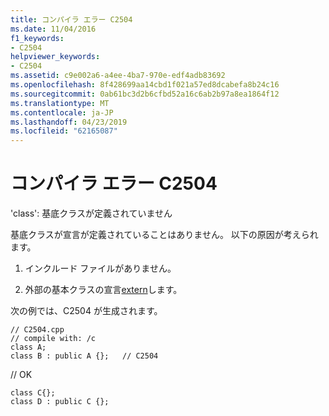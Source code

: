 ```yaml
---
title: コンパイラ エラー C2504
ms.date: 11/04/2016
f1_keywords:
- C2504
helpviewer_keywords:
- C2504
ms.assetid: c9e002a6-a4ee-4ba7-970e-edf4adb83692
ms.openlocfilehash: 8f428699aa14cbd1f021a57ed8dcabefa8b24c16
ms.sourcegitcommit: 0ab61bc3d2b6cfbd52a16c6ab2b97a8ea1864f12
ms.translationtype: MT
ms.contentlocale: ja-JP
ms.lasthandoff: 04/23/2019
ms.locfileid: "62165087"
---
```

# <a name="compiler-error-c2504"></a>コンパイラ エラー C2504

'class': 基底クラスが定義されていません

基底クラスが宣言が定義されていることはありません。  以下の原因が考えられます。

1. インクルード ファイルがありません。

1. 外部の基本クラスの宣言[extern](../../cpp/using-extern-to-specify-linkage.md)します。

次の例では、C2504 が生成されます。

```
// C2504.cpp
// compile with: /c
class A;
class B : public A {};   // C2504
```

// OK

```
class C{};
class D : public C {};
```